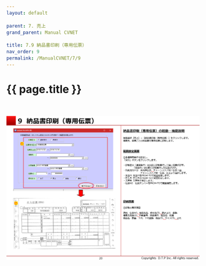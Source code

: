 ```yaml
---
layout: default

parent: 7. 売上
grand_parent: Manual CVNET

title: 7.9 納品書印刷（専用伝票）
nav_order: 9
permalink: /ManualCVNET/7/9
---
```


# {{ page.title }} <br/><br/>

<a href="/img/Uriage/Uriage21.PNG" target="_blank">
<img src="/img/Uriage/Uriage21.PNG" alt="login image"></a>





